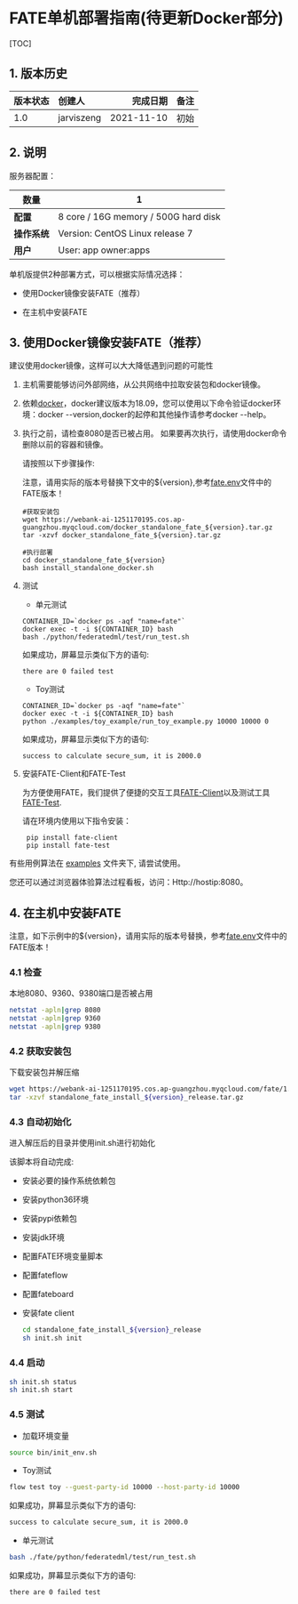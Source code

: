 # FATE单机部署指南(待更新Docker部分)

[TOC]

## 1. 版本历史

| 版本状态 | 创建人     |   完成日期 | 备注 |
| :------- | :--------- | ---------: | :--- |
| 1.0      | jarviszeng | 2021-11-10 | 初始 |

## 2. 说明

服务器配置：

| **数量**      |    1                                                  |
| ------------ | ----------------------------------------------------- |
| **配置**      | 8 core / 16G memory / 500G hard disk                  |
| **操作系统**   | Version: CentOS Linux release 7                       |
| **用户**      | User: app owner:apps                                  |

单机版提供2种部署方式，可以根据实际情况选择：

- 使用Docker镜像安装FATE（推荐）

- 在主机中安装FATE

## 3. 使用Docker镜像安装FATE（推荐）

建议使用docker镜像，这样可以大大降低遇到问题的可能性

1. 主机需要能够访问外部网络，从公共网络中拉取安装包和docker镜像。

2. 依赖[docker](https://download.docker.com/linux/)，docker建议版本为18.09，您可以使用以下命令验证docker环境：docker --version,docker的起停和其他操作请参考docker --help。

3. 执行之前，请检查8080是否已被占用。 如果要再次执行，请使用docker命令删除以前的容器和镜像。

   请按照以下步骤操作:

    注意，请用实际的版本号替换下文中的${version},参考[fate.env](../../../fate.env)文件中的FATE版本！

   ```   
   #获取安装包
   wget https://webank-ai-1251170195.cos.ap-guangzhou.myqcloud.com/docker_standalone_fate_${version}.tar.gz
   tar -xzvf docker_standalone_fate_${version}.tar.gz
   
   #执行部署
   cd docker_standalone_fate_${version}
   bash install_standalone_docker.sh
   ```

4. 测试

   - 单元测试

   ```
   CONTAINER_ID=`docker ps -aqf "name=fate"`
   docker exec -t -i ${CONTAINER_ID} bash
   bash ./python/federatedml/test/run_test.sh
   ```

   如果成功，屏幕显示类似下方的语句:

   ```
   there are 0 failed test
   ```

   - Toy测试

   ```
   CONTAINER_ID=`docker ps -aqf "name=fate"`
   docker exec -t -i ${CONTAINER_ID} bash
   python ./examples/toy_example/run_toy_example.py 10000 10000 0
   ```

   如果成功，屏幕显示类似下方的语句:

   ```
   success to calculate secure_sum, it is 2000.0
   ```

5. 安装FATE-Client和FATE-Test
   
   为方便使用FATE，我们提供了便捷的交互工具[FATE-Client](../../../python/fate_client)以及测试工具[FATE-Test](../../../python/fate_test).
   
   请在环境内使用以下指令安装：
   
   ```
    pip install fate-client
    pip install fate-test
   ```


有些用例算法在 [examples](../../../examples/dsl/v2) 文件夹下, 请尝试使用。

您还可以通过浏览器体验算法过程看板，访问：Http://hostip:8080。

## 4. 在主机中安装FATE

注意，如下示例中的${version}，请用实际的版本号替换，参考[fate.env](../../../fate.env)文件中的FATE版本！

### 4.1 检查

本地8080、9360、9380端口是否被占用

   ```bash
   netstat -apln|grep 8080
   netstat -apln|grep 9360
   netstat -apln|grep 9380
   ```

### 4.2 获取安装包

下载安装包并解压缩

   ```bash
   wget https://webank-ai-1251170195.cos.ap-guangzhou.myqcloud.com/fate/1.7.0/release/standalone_fate_install_${version}_release.tar.gz
   tar -xzvf standalone_fate_install_${version}_release.tar.gz
   ```

### 4.3 自动初始化

进入解压后的目录并使用init.sh进行初始化

该脚本将自动完成:

- 安装必要的操作系统依赖包
- 安装python36环境
- 安装pypi依赖包
- 安装jdk环境
- 配置FATE环境变量脚本
- 配置fateflow
- 配置fateboard
- 安装fate client

   ```bash
   cd standalone_fate_install_${version}_release
   sh init.sh init
   ```

### 4.4 启动

   ```bash
   sh init.sh status
   sh init.sh start
   ```

### 4.5 测试

   - 加载环境变量

   ```bash
   source bin/init_env.sh
   ```

   - Toy测试

   ```bash
   flow test toy --guest-party-id 10000 --host-party-id 10000
   ```

   如果成功，屏幕显示类似下方的语句:

   ```bash
   success to calculate secure_sum, it is 2000.0
   ```

   - 单元测试

   ```bash
   bash ./fate/python/federatedml/test/run_test.sh
   ```

   如果成功，屏幕显示类似下方的语句:

   ```bash
   there are 0 failed test
   ```
